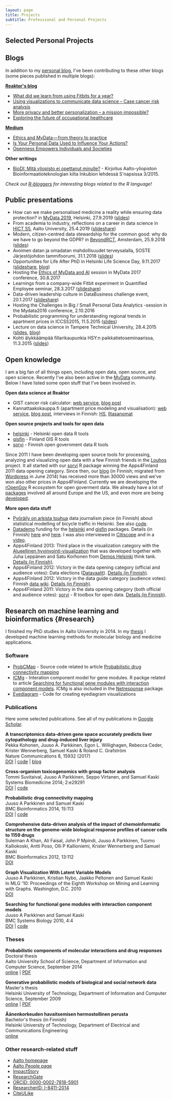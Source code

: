 ```yaml
---
layout: page
title: Projects
subtitle: Professional and Personal Projects
---
```


<!--
## Projects by themes

* [Open source tools for open data](#opentools)
* [Open knowledge](#openknow)
* [Research on machine learning and bioinformatics](#research) (past)
--> 
<!-- to be added:
- asuntohinnat (link to blog post)
- something from Avaus?
-->

<!--
* [Open data science](#opends)

## Open data science {#opends}


* [Car accident data visualization][ifhackathon] (see my [blog post][ifhackathon-blog] about this)
* [Using H2O big data platform to analyze CO2 emissions of cars][trafi]
* [Big data cluster][bigdata] for automated deployment of open source big data platform locally or in the cloud
[ifhackathon]: https://ouzor.shinyapps.io/ifhackathon/
[ifhackathon-blog]: http://ouzor.github.io/blog/ifhackathon.html
[Avaus]: http://www.avaus.fi/
[bigdata]: https://github.com/avaus/bigdata-cluster
[trafi]: http://www.avaus.fi/business/using-h2o-big-data-platform-to-analyze-co2-emissions-of-cars
[documentation]: https://github.com/avaus/opendata/blob/master/trafi.md
-->

## Selected Personal Projects

## Blogs

In addition to my [personal blog](http://ouzor.github.io/), I've been contributing to these other blogs (some pieces published in multiple blogs):

**[Reaktor's blog](https://www.reaktor.com/blog/author/juuso_parkkinen/)**

* [What did we learn from using Fitbits for a year?](https://www.reaktor.com/blog/what-did-we-learn-from-using-fitbits-for-a-year/)
* [Using visualizations to communicate data science – Case cancer risk analysis](https://www.reaktor.com/blog/using-visualizations-to-communicate-data-science-case-cancer-risk-analysis/)
* [More privacy and better personalization – a mission impossible?](https://www.reaktor.com/blog/more-privacy-better-personalization/)
* [Exploring the future of occupational healthcare](https://www.reaktor.com/blog/exploring-the-future-of-occupational-healthcare/)

**[Medium](https://medium.com/me/stories/public)**

* [Ethics and MyData — from theory to practice](https://medium.com/mydata/ethics-and-mydata-from-theory-to-practice-52a93f643ed8)
* [Is Your Personal Data Used to Influence Your Actions?](https://medium.com/mydata/is-your-personal-data-used-to-influence-your-actions-541e1bc23ec6)
* [Openness Empowers Individuals and Societies](https://medium.com/mydata/openness-empowers-individuals-and-societies-44ee5678fe47)

**Other writings**

* [BioDI: Mitä yliopisto ei opettanut minulle?](https://www.inkubio.fi/snapsi2015/biodi.php) - Kirjoitus Aalto-yliopiston Bioinformaatioteknologian kilta Inkubion lehdessä S'napsissa 3/2015.  

*Check out [R-bloggers](http://www.r-bloggers.com/) for interesting blogs related to the R language!*



## Public presentations

<!--- FIMM Retreat in June 2019 --->

* How can we make personalised medicine a reality while ensuring data protection? in [MyData 2019](https://mydata2019.org/), Helsinki, 27.9.2019 ([slides](https://airtable.com/embed/shrLMUDQW1qoLC9tb/tblanBmSaLCIJFM9u/viwKJtFvazBGJnEad/recAzF6RSmge04IXi?blocks=hide))
* From academia to industry, reflections on a career in data science in [HICT S5](https://www.hict.fi/hicts5), Aalto University, 25.4.2019 ([slideshare](https://pt.slideshare.net/ouzor/data-science-career-reflections-142009498))
* Modern, citizen-centred data stewardship for the common good: why do we have to go beyond the GDPR? in [BeyondRCT](https://www.beyondrct.net), Amsterdam, 25.9.2018 ([slides](http://www.beyondrct.net/wp-content/uploads/2018/10/Parkkinen-J-5-BeyondRCT_2018_MyData_v7_20180925.pdf))
* Avoimen datan ja omadatan mahdollisuudet terveysalalla, SOSTE Järjestöjohdon tammifoorumi, 31.1.2018 ([slides](http://okf.fi/omadata-terveys))
* Opportunities for Life After PhD in Helsinki Life Science Day, 9.11.2017 ([slideshare](https://www.slideshare.net/ouzor/opportunities-for-life-after-phd), [blog](blog/2017/11/12/career-moves.html))
* Hosting the [Ethics of MyData and AI](https://mydata2017.org/session/data-algorithm-ethics/) session in MyData 2017 conference, 30.8.2017
* Learnings from a company-wide Fitbit experiment in Quantified Employee seminar, 28.3.2017 ([slideshare](https://www.slideshare.net/ouzor/learnings-from-a-companywide-fitbit-experiment))
* Data-driven leadership culture in DataBusiness challenge event, 20.1.2017 ([slideshare](https://www.slideshare.net/ouzor/datadriven-leadership-culture))
* Hosting the Challenges in Big / Small Personal Data Analytics -session in the Mydata2016 conference, 2.10.2016
* Probabilistic programming for understanding regional trends in apartment prices in ICCSS2015, 11.5.2015 ([slides](http://ouzor.github.io/presentations/iccss_2015/iccss_reaktor_2015.html#1))
* Lecture on data science in Tampere Technical University, 28.4.2015 ([slides](http://ouzor.github.io/presentations/tty_datascience_2015/tty_datascience_2015.html#1), [blog](blog/2015/04/29/tty-datascience-lecture.html))
* Kohti älykkäämpää fillarikaupunkia HSY:n paikkatietoseminaarissa, 11.3.2015 ([slides](https://www.slideshare.net/ouzor/hsy-2015-fillaridata))

## Open knowledge

I am a big fan of all things open, including open data, open source, and open science. Recently I've also been active in the [MyData](https://mydata.org/) community. Below I have listed some open stuff that I've been involved in.

**Open data science at Reaktor**

* GIST cancer risk calculator: [web service](http://gistrisk.com/), [blog post](https://www.reaktor.com/blog/using-visualizations-to-communicate-data-science-case-cancer-risk-analysis/)
* Kannattaakokauppa.fi (apartment price modeling and visualisation): [web service](http://kannattaakokauppa.fi/#/en/), [blog post](http://ouzor.github.io/blog/2016/03/08/apartment-price-model.html), interviews in Finnish: [HS](http://www.hs.fi/kaupunki/art-2000002890113.html), [Iltasanomat](http://www.is.fi/asuminen/art-2000001133912.html)

**Open source projects and tools for open data**

* [helsinki](https://github.com/ropengov/helsinki) - Helsinki open data R tools
* [gisfin](https://github.com/ropengov/gisfin) - Finland GIS R tools
* [sorvi](https://github.com/ropengov/sorvi) - Finnish open government data R tools 

Since 2011 I have been developing open source tools for processing, analyzing and visualizing open data with a few Finnish friends in the [Louhos][] project. It all started with our [sorvi][] R package winning the Apps4Finland 2011 data opening category. Since then, our [blog][] (in Finnish; migrated from [Wordpress][] in June 2014) has received more than 30000 views and we've won also other prices in Apps4Finland. Currently we are  developing the [rOpenGov][] R ecosystem for open goverment data. We already have a lot of [packages][] involved all around Europe and the US, and even more are being [developed][]. 

<!-- In Finland, the original [sorvi] package has been [split][] to several more focused packages. Personally I am most actively developing the [helsinki][] and [gisfin][] packages.-->

<!--
<a href='http://louhos.github.io/'><img class='inset2 right' src='https://avatars3.githubusercontent.com/u/1228310?v=2&s=200' title='Louhos' alt='Louhos' width='100px' />
-->


<!--
<a href='http://ropengov.github.io/'><img class='inset2 right' src='http://ropengov.github.io/images/logo.png' title='rOpenGov' alt='rOpenGov' width='130px' />
-->



**More open data stuff**

* [Pyöräily on arkista touhua](http://www.kaupunkifillari.fi/blog/2015/03/04/pyoraily-on-arkista-touhua/) data journalism piece (in Finnish) about statistical modelling of bicycle traffic in Helsinki. See also [code](https://github.com/apoikola/fillarilaskennat).
* [Datademo] funding for the [helsinki][] and [gisfin][] packages. Details (in Finnish) [here][ddres1] and [here][ddres2]. I was also interviewed in [Citiscope] and in a [video][ddvideo].
* Apps4Finland 2013: Third place in the visualization category with the [Alueellinen hyvinvointi-visualization][sotkanet-shiny] that was developed together with Juha Leppänen and Satu Korhonen from [Demos Helsinki][demos-sotkanet] think tank. [Details (in Finnish)][a4f-sotkanet].
* Apps4Finland 2012: Victory in the data opening category (official and audience votes): Data elections ([Datavaalit][]). [Details (in Finnish)][a4f-datavaalit].
* Apps4Finland 2012: Victory in the data guide category (audience votes): Finnish [data wiki][]. [Details (in Finnish)][a4f-datawiki].
* Apps4Finland 2011: Victory in the data opening category (both official and audience votes): [sorvi] - R toolbox for open data. [Details (in Finnish)][a4f-sorvi].


[Datademo]: http://datademo.fi/
[ddres1]: http://datademo.fi/ensimmaisen-kierroksen-tulokset/
[ddres2]: http://datademo.fi/kevatkierroksen-tulokset/
[Citiscope]: http://www.citiscope.org/story/2014/how-helsinki-mashed-open-data-regionalism
[ddvideo]: https://www.youtube.com/watch?v=p733z0bUlnw
[sotkanet-shiny]: https://ouzor.shinyapps.io/sotkanet/
[demos-sotkanet]: http://www.demoshelsinki.fi/kasi-ylos-jos-yhteiskunta-ja-data-kiinnostavat/
[a4f-sotkanet]: http://www.apps4finland.fi/kilpailutyo/alueellinen-hyvinvointi/
[a4f-sorvi]: http://apps4finland.fi/2011/10/24/datan-avaus-sorvi-avoimen-datan-tyokalupakki-r-kielelle/
[a4f-datavaalit]: http://apps4finland.fi/2012/10/28/datan-avaus-datavaalit/
[a4f-datawiki]: http://apps4finland.fi/2012/09/22/dataopas-suomalainen-datawiki/

[Louhos]: http://louhos.github.io/
[sorvi]: http://louhos.github.io/sorvi/index.html
[blog]: http://louhos.github.io/
[migrated]: http://louhos.github.io/news/2014/06/07/uusiblogi/
[Wordpress]: http://louhos.wordpress.com/
[rOpenGov]: http://ropengov.github.io/
[split]: http://louhos.github.io/news/2014/06/07/uusiblogi/
[packages]: http://ropengov.github.io/projects/
[helsinki]: https://github.com/rOpenGov/helsinki
[gisfin]: https://github.com/rOpenGov/gisfin
[developed]: https://github.com/ropengov
[Datavaalit]: http://www.datavaalit.fi/
[data wiki]: http://louhos.github.io/datawiki/

<!--
## Open knowledge {#openknow}

Open knowledges cover a wide set of topics from open data and science to democracy. [Open Knowledge Finland][okfi] (OKFFI) was founded few years ago to represent the emerging Finnish openness community. It works through working groups, and I'm also actively involved in some of these as listed below.

**[My Data]** has emerged as an important topic on the side of open data. The working group recently produced a [My data survey][mydata-survey] that clarifies the related concepts nicely. An English version is coming in the future. I have also developed some [code] for analyzing personal data from various sources.

**[Open science]** - the openness of research publications, data and code - is a really hot topic now. Problems in research reproducibility have raised the need for better and more open ways to conduct science. 

[okfi]: http://fi.okfn.org/
[My Data]: http://fi.okfn.org/wg/my-data/
[mydata-survey]: http://www.lvm.fi/julkaisu/4420389/my-data-johdatus-ihmiskeskeiseen-henkilotiedon-hyodyntamiseen
[code]: https://github.com/ouzor/mydata
[Open Science]: http://fi.okfn.org/wg/openscience/
-->

## Research on machine learning and bioinformatics {#research}

I finished my PhD studies in Aalto University in 2014. In my [thesis](#theses) I developed machine learning methods for molecular biology and medicine applications. 

### Software

<!-- Add toxgen -->

* [ProbCMap](http://research.ics.aalto.fi/mi/software/ProbCMap/) - Source code related to article [Probabilistic drug connectivity mapping](http://www.biomedcentral.com/1471-2105/15/113/abstract)
* [ICMg](http://www.cis.hut.fi/projects/mi/software/ICMg) - Interation component model for gene modules. R packge related to article [Searching for functional gene modules with interaction component models](http://www.biomedcentral.com/1752-0509/4/4/abstract). ICMg is also included in the [Netresponse](https://github.com/antagomir/netresponse) package.
* [Eyediagram](https://github.com/ouzor/eyediagram) - Code for creating eyediagram visualizations


### Publications

Here some selected publications. See all of my publications in [Google Scholar](http://scholar.google.com/citations?user=4d5VBfkAAAAJ).

<!-- Doesn't look good...
## Impact story profile
<iframe src="https://impactstory.org/embed/JuusoParkkinen" width="600" height="600"></iframe>
-->

<!--
**Probabilistic models for molecular biology and medicine**
-->

**A transcriptomics data-driven gene space accurately predicts liver cytopathology and drug-induced liver injury**  
Pekka Kohonen, Juuso A. Parkkinen, Egon L. Willighagen, Rebecca Ceder, Krister Wennerberg, Samuel Kaski & Roland C. Grafström  
Nature Communications 8, 15932 (2017)  
[DOI](doi:10.1038/ncomms15932) | [code](https://zenodo.org/record/570115) | [blog](https://ouzor.github.io/blog/2017/08/14/predictive-toxicogenomics-paper.html)

**Cross-organism toxicogenomics with group factor analysis**  
Tommi Suvitaival, Juuso A Parkkinen, Seppo Virtanen, and Samuel Kaski  
Systems Biomedicine 2014; 2:e29291  
[DOI](http://dx.doi.org/10.4161/sysb.29291) | [code](http://research.ics.tkk.fi/mi/software/GFAtoxgen)

**Probabilistic drug connectivity mapping**  
Juuso A Parkkinen and Samuel Kaski  
BMC Bioinformatics 2014, 15:113  
[DOI](http://dx.doi.org/10.1186/1471-2105-15-113) | [code](http://research.ics.aalto.fi/mi/software/ProbCMap/)

**Comprehensive data-driven analysis of the impact of chemoinformatic structure on the genome-wide biological response profiles of cancer cells to 1159 drugs**  
Suleiman A Khan, Ali Faisal, John P Mpindi, Juuso A Parkkinen, Tuomo Kalliokoski, Antti Poso, Olli P Kallioniemi, Krister Wennerberg and Samuel Kaski  
BMC Bioinformatics 2012, 13:112  
[DOI](http://dx.doi.org/10.1186/1471-2105-13-112)

<!--
## Probabilistic models for networks
-->

**Graph Visualization With Latent Variable Models**  
Juuso A Parkkinen, Kristian Nybo, Jaakko Peltonen and Samuel Kaski  
In MLG '10: Proceedings of the Eighth Workshop on Mining and Learning with Graphs. Washington, D.C. 2010  
[DOI](http://dx.doi.org/10.1145/1830252.1830265)

**Searching for functional gene modules with interaction component models**  
Juuso A Parkkinen and Samuel Kaski  
BMC Systems Biology 2010, 4:4  
[DOI](http://dx.doi.org/10.1186/1752-0509-4-4) | [code](http://www.cis.hut.fi/projects/mi/software/ICMg)


### Theses

**Probabilistic components of molecular interactions and drug responses**  
Doctoral thesis  
Aalto University School of Science, Department of Information and Computer Science, September 2014  
[online](https://aaltodoc.aalto.fi/handle/123456789/13631) | [PDF](https://aaltodoc.aalto.fi/bitstream/handle/123456789/13631/isbn9789526057743.pdf?sequence=1)


**Generative probabilistic models of biological and social network data**  
Master's thesis  
Helsinki University of Technology, Department of Information and Computer Science, September 2009  
[online](https://aaltodoc.aalto.fi/handle/123456789/3104) | [PDF](https://aaltodoc.aalto.fi/bitstream/handle/123456789/3104/urn100068.pdf?sequence=1)

**Äänenkorkeuden havaitsemisen hermostollinen perusta**  
Bachelor's thesis (in Finnish)  
Helsinki University of Technology, Department of Electrical and Communications Engineering  
[online](https://aaltodoc.aalto.fi/handle/123456789/3371)

### Other research-related stuff

* [Aalto homepage](http://users.ics.aalto.fi/japarkki/)
* [Aalto People page](https://people.aalto.fi/index.html?language=english#juuso_parkkinen)
* [ImpactStory](https://impactstory.org/JuusoParkkinen)
* [ResearchGate](https://www.researchgate.net/profile/Juuso_Parkkinen)
* [ORCID: 0000-0002-7818-5901](http://orcid.org/0000-0002-7818-5901)
* [ResearcherID: I-8411-2014](http://www.researcherid.com/rid/I-8411-2014)
* [CiteULike](http://www.citeulike.org/author/Parkkinen:Juuso)

